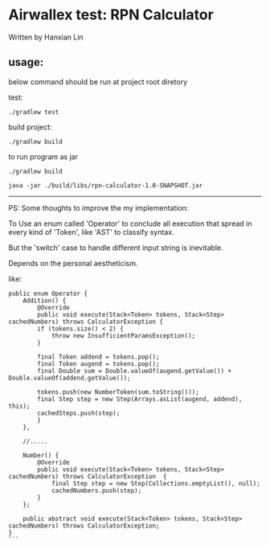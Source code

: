 # Airwallex test: RPN Calculator

Written by Hanxian Lin

## usage:
below command should be run at project root diretory

test:
```
./gradlew test
```

build project:
```
./gradlew build
```


to run program as jar
```
./gradlew build

java -jar ./build/libs/rpn-calculator-1.0-SNAPSHOT.jar
```

---------------------------------

PS:
Some thoughts to improve the my implementation:

To Use an enum called 'Operator' to conclude all execution
that spread in every kind of 'Token', like 'AST' to classify syntax.

But the 'switch' case to handle different input string is inevitable.

Depends on the personal aestheticism.

like:
````
public enum Operator {
    Addition() {
        @Override
        public void execute(Stack<Token> tokens, Stack<Step> cachedNumbers) throws CalculatorException {
        if (tokens.size() < 2) {
            throw new InsufficientParamsException();
        }

        final Token addend = tokens.pop();
        final Token augend = tokens.pop();
        final Double sum = Double.valueOf(augend.getValue()) + Double.valueOf(addend.getValue());

        tokens.push(new NumberToken(sum.toString()));
        final Step step = new Step(Arrays.asList(augend, addend), this);
        cachedSteps.push(step);
        }
    },

    //.....

    Number() {
        @Override
        public void execute(Stack<Token> tokens, Stack<Step> cachedNumbers) throws CalculatorException  {
            final Step step = new Step(Collections.emptyList(), null);
            cachedNumbers.push(step);
        }
    };

    public abstract void execute(Stack<Token> tokens, Stack<Step> cachedNumbers) throws CalculatorException;
}
```
